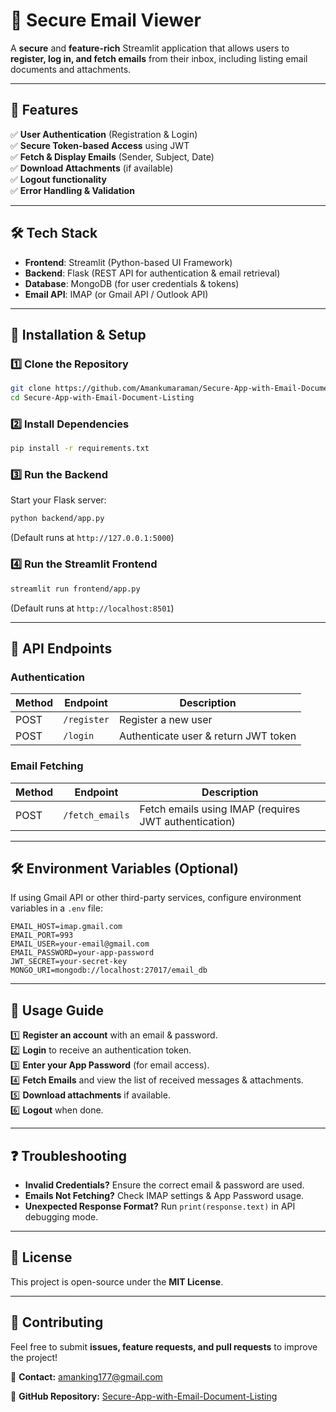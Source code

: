 
# 📩 Secure Email Viewer

A **secure** and **feature-rich** Streamlit application that allows users to **register, log in, and fetch emails** from their inbox, including listing email documents and attachments.

---

## 🚀 Features

✅ **User Authentication** (Registration & Login)  
✅ **Secure Token-based Access** using JWT  
✅ **Fetch & Display Emails** (Sender, Subject, Date)  
✅ **Download Attachments** (if available)  
✅ **Logout functionality**  
✅ **Error Handling & Validation**  

---

## 🛠️ Tech Stack

- **Frontend**: Streamlit (Python-based UI Framework)  
- **Backend**: Flask (REST API for authentication & email retrieval)  
- **Database**: MongoDB (for user credentials & tokens)  
- **Email API**: IMAP (or Gmail API / Outlook API)  

---

## 🔧 Installation & Setup

### 1️⃣ Clone the Repository
```sh
git clone https://github.com/Amankumaraman/Secure-App-with-Email-Document-Listing.git
cd Secure-App-with-Email-Document-Listing
```

### 2️⃣ Install Dependencies
```sh
pip install -r requirements.txt
```

### 3️⃣ Run the Backend
Start your Flask server:
```sh
python backend/app.py
```
(Default runs at `http://127.0.0.1:5000`)

### 4️⃣ Run the Streamlit Frontend
```sh
streamlit run frontend/app.py
```
(Default runs at `http://localhost:8501`)

---

## 📌 API Endpoints

### **Authentication**
| Method | Endpoint  | Description |
|--------|----------|-------------|
| POST   | `/register` | Register a new user |
| POST   | `/login` | Authenticate user & return JWT token |

### **Email Fetching**
| Method | Endpoint  | Description |
|--------|----------|-------------|
| POST   | `/fetch_emails` | Fetch emails using IMAP (requires JWT authentication) |

---

## 🛠️ Environment Variables (Optional)

If using Gmail API or other third-party services, configure environment variables in a `.env` file:

```env
EMAIL_HOST=imap.gmail.com
EMAIL_PORT=993
EMAIL_USER=your-email@gmail.com
EMAIL_PASSWORD=your-app-password
JWT_SECRET=your-secret-key
MONGO_URI=mongodb://localhost:27017/email_db
```

---

## 🎯 Usage Guide

1️⃣ **Register an account** with an email & password.  
2️⃣ **Login** to receive an authentication token.  
3️⃣ **Enter your App Password** (for email access).  
4️⃣ **Fetch Emails** and view the list of received messages & attachments.  
5️⃣ **Download attachments** if available.  
6️⃣ **Logout** when done.  

---

## ❓ Troubleshooting

- **Invalid Credentials?** Ensure the correct email & password are used.  
- **Emails Not Fetching?** Check IMAP settings & App Password usage.  
- **Unexpected Response Format?** Run `print(response.text)` in API debugging mode.  

---

## 📜 License

This project is open-source under the **MIT License**.

---

## 🤝 Contributing

Feel free to submit **issues, feature requests, and pull requests** to improve the project!

📧 **Contact:** amanking177@gmail.com  

🔗 **GitHub Repository:** [Secure-App-with-Email-Document-Listing](https://github.com/Amankumaraman/Secure-App-with-Email-Document-Listing/blob/main/Readme.md)
```
